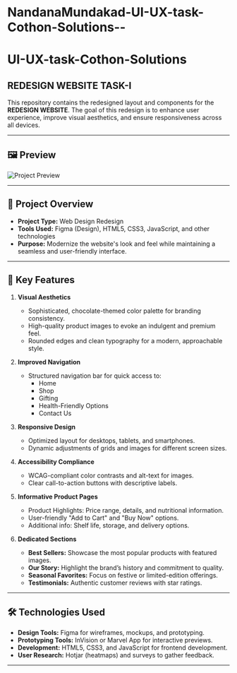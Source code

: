 # NandanaMundakad-UI-UX-task-Cothon-Solutions--
# UI-UX-task-Cothon-Solutions

## REDESIGN WEBSITE TASK-I

This repository contains the redesigned layout and components for the **REDESIGN WEBSITE**. The goal of this redesign is to enhance user experience, improve visual aesthetics, and ensure responsiveness across all devices.

---

## 🖼 Preview

![Project Preview](/Task1.jpg)  

---

## 🔧 Project Overview

- **Project Type:** Web Design Redesign  
- **Tools Used:** Figma (Design), HTML5, CSS3, JavaScript, and other technologies  
- **Purpose:** Modernize the website's look and feel while maintaining a seamless and user-friendly interface.

---

## 🌟 Key Features

1. **Visual Aesthetics**  
   - Sophisticated, chocolate-themed color palette for branding consistency.  
   - High-quality product images to evoke an indulgent and premium feel.  
   - Rounded edges and clean typography for a modern, approachable style.  

2. **Improved Navigation**  
   - Structured navigation bar for quick access to:  
     - Home  
     - Shop  
     - Gifting  
     - Health-Friendly Options  
     - Contact Us  

3. **Responsive Design**  
   - Optimized layout for desktops, tablets, and smartphones.  
   - Dynamic adjustments of grids and images for different screen sizes.  

4. **Accessibility Compliance**  
   - WCAG-compliant color contrasts and alt-text for images.  
   - Clear call-to-action buttons with descriptive labels.  

5. **Informative Product Pages**  
   - Product Highlights: Price range, details, and nutritional information.  
   - User-friendly "Add to Cart" and "Buy Now" options.  
   - Additional info: Shelf life, storage, and delivery options.  

6. **Dedicated Sections**  
   - **Best Sellers:** Showcase the most popular products with featured images.  
   - **Our Story:** Highlight the brand’s history and commitment to quality.  
   - **Seasonal Favorites:** Focus on festive or limited-edition offerings.  
   - **Testimonials:** Authentic customer reviews with star ratings.  

---

## 🛠 Technologies Used

- **Design Tools:** Figma for wireframes, mockups, and prototyping.  
- **Prototyping Tools:** InVision or Marvel App for interactive previews.  
- **Development:** HTML5, CSS3, and JavaScript for frontend development.  
- **User Research:** Hotjar (heatmaps) and surveys to gather feedback.  

---

